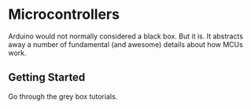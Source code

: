 # Microcontrollers

Arduino would not normally considered a black box. But it is. It abstracts away a number of fundamental (and awesome) details about how MCUs work.

## Getting Started

Go through the grey box tutorials.
